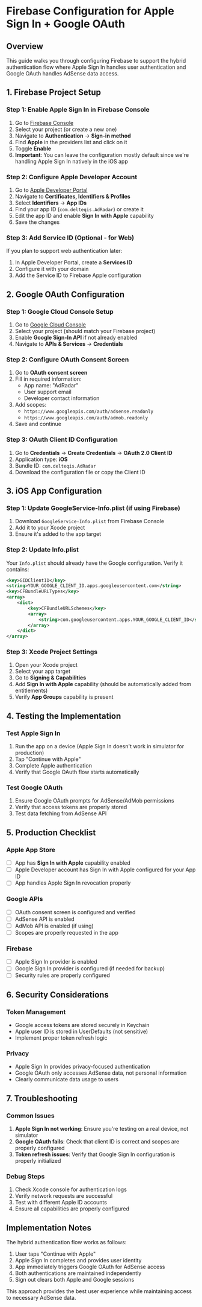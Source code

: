 # Firebase Configuration for Apple Sign In + Google OAuth

## Overview
This guide walks you through configuring Firebase to support the hybrid authentication flow where Apple Sign In handles user authentication and Google OAuth handles AdSense data access.

## 1. Firebase Project Setup

### Step 1: Enable Apple Sign In in Firebase Console
1. Go to [Firebase Console](https://console.firebase.google.com/)
2. Select your project (or create a new one)
3. Navigate to **Authentication** → **Sign-in method**
4. Find **Apple** in the providers list and click on it
5. Toggle **Enable**
6. **Important**: You can leave the configuration mostly default since we're handling Apple Sign In natively in the iOS app

### Step 2: Configure Apple Developer Account
1. Go to [Apple Developer Portal](https://developer.apple.com/account/)
2. Navigate to **Certificates, Identifiers & Profiles**
3. Select **Identifiers** → **App IDs**
4. Find your app ID (`com.delteqis.AdRadar`) or create it
5. Edit the app ID and enable **Sign In with Apple** capability
6. Save the changes

### Step 3: Add Service ID (Optional - for Web)
If you plan to support web authentication later:
1. In Apple Developer Portal, create a **Services ID**
2. Configure it with your domain
3. Add the Service ID to Firebase Apple configuration

## 2. Google OAuth Configuration

### Step 1: Google Cloud Console Setup
1. Go to [Google Cloud Console](https://console.cloud.google.com/)
2. Select your project (should match your Firebase project)
3. Enable **Google Sign-In API** if not already enabled
4. Navigate to **APIs & Services** → **Credentials**

### Step 2: Configure OAuth Consent Screen
1. Go to **OAuth consent screen**
2. Fill in required information:
   - App name: "AdRadar"
   - User support email
   - Developer contact information
3. Add scopes:
   - `https://www.googleapis.com/auth/adsense.readonly`
   - `https://www.googleapis.com/auth/admob.readonly`
4. Save and continue

### Step 3: OAuth Client ID Configuration
1. Go to **Credentials** → **Create Credentials** → **OAuth 2.0 Client ID**
2. Application type: **iOS**
3. Bundle ID: `com.delteqis.AdRadar`
4. Download the configuration file or copy the Client ID

## 3. iOS App Configuration

### Step 1: Update GoogleService-Info.plist (if using Firebase)
1. Download `GoogleService-Info.plist` from Firebase Console
2. Add it to your Xcode project
3. Ensure it's added to the app target

### Step 2: Update Info.plist
Your `Info.plist` should already have the Google configuration. Verify it contains:

```xml
<key>GIDClientID</key>
<string>YOUR_GOOGLE_CLIENT_ID.apps.googleusercontent.com</string>
<key>CFBundleURLTypes</key>
<array>
    <dict>
        <key>CFBundleURLSchemes</key>
        <array>
            <string>com.googleusercontent.apps.YOUR_GOOGLE_CLIENT_ID</string>
        </array>
    </dict>
</array>
```

### Step 3: Xcode Project Settings
1. Open your Xcode project
2. Select your app target
3. Go to **Signing & Capabilities**
4. Add **Sign In with Apple** capability (should be automatically added from entitlements)
5. Verify **App Groups** capability is present

## 4. Testing the Implementation

### Test Apple Sign In
1. Run the app on a device (Apple Sign In doesn't work in simulator for production)
2. Tap "Continue with Apple"
3. Complete Apple authentication
4. Verify that Google OAuth flow starts automatically

### Test Google OAuth
1. Ensure Google OAuth prompts for AdSense/AdMob permissions
2. Verify that access tokens are properly stored
3. Test data fetching from AdSense API

## 5. Production Checklist

### Apple App Store
- [ ] App has **Sign In with Apple** capability enabled
- [ ] Apple Developer account has Sign In with Apple configured for your App ID
- [ ] App handles Apple Sign In revocation properly

### Google APIs
- [ ] OAuth consent screen is configured and verified
- [ ] AdSense API is enabled
- [ ] AdMob API is enabled (if using)
- [ ] Scopes are properly requested in the app

### Firebase
- [ ] Apple Sign In provider is enabled
- [ ] Google Sign In provider is configured (if needed for backup)
- [ ] Security rules are properly configured

## 6. Security Considerations

### Token Management
- Google access tokens are stored securely in Keychain
- Apple user ID is stored in UserDefaults (not sensitive)
- Implement proper token refresh logic

### Privacy
- Apple Sign In provides privacy-focused authentication
- Google OAuth only accesses AdSense data, not personal information
- Clearly communicate data usage to users

## 7. Troubleshooting

### Common Issues
1. **Apple Sign In not working**: Ensure you're testing on a real device, not simulator
2. **Google OAuth fails**: Check that client ID is correct and scopes are properly configured
3. **Token refresh issues**: Verify that Google Sign In configuration is properly initialized

### Debug Steps
1. Check Xcode console for authentication logs
2. Verify network requests are successful
3. Test with different Apple ID accounts
4. Ensure all capabilities are properly configured

## Implementation Notes

The hybrid authentication flow works as follows:
1. User taps "Continue with Apple"
2. Apple Sign In completes and provides user identity
3. App immediately triggers Google OAuth for AdSense access
4. Both authentications are maintained independently
5. Sign out clears both Apple and Google sessions

This approach provides the best user experience while maintaining access to necessary AdSense data. 